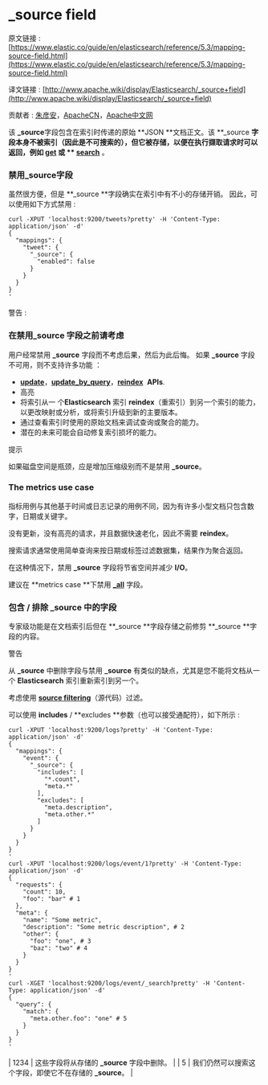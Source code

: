# _source field

原文链接 : [https://www.elastic.co/guide/en/elasticsearch/reference/5.3/mapping-source-field.html](https://www.elastic.co/guide/en/elasticsearch/reference/5.3/mapping-source-field.html)

译文链接 : [http://www.apache.wiki/display/Elasticsearch/_source+field](http://www.apache.wiki/display/Elasticsearch/_source+field)

贡献者 : [朱彦安](/display/~zhuyanan)，[ApacheCN](/display/~apachecn)，[Apache中文网](/display/~apachechina)

该 **_source**字段包含在索引时传递的原始 **JSON **文档正文。该 **_source **字段本身不被索引（因此是不可搜索的），但它被存储，以便在执行撷取请求时可以返回，例如 **[get](https://www.elastic.co/guide/en/elasticsearch/reference/5.3/docs-get.html)** 或 ** [search](https://www.elastic.co/guide/en/elasticsearch/reference/5.3/search-search.html)** 。

### 禁用_source字段

虽然很方便，但是 **_source **字段确实在索引中有不小的存储开销。 因此，可以使用如下方式禁用 : 

```
curl -XPUT 'localhost:9200/tweets?pretty' -H 'Content-Type: application/json' -d'
{
  "mappings": {
    "tweet": {
      "_source": {
        "enabled": false
      }
    }
  }
}
'
```

警告 :

### 在禁用_source 字段之前请考虑

用户经常禁用 **_source** 字段而不考虑后果，然后为此后悔。 如果 **_source** 字段不可用，则不支持许多功能 ：

*   **[update](https://www.elastic.co/guide/en/elasticsearch/reference/5.3/docs-update.html)**，**[update_by_query](https://www.elastic.co/guide/en/elasticsearch/reference/5.3/docs-update-by-query.html)**，**[reindex](https://www.elastic.co/guide/en/elasticsearch/reference/5.3/docs-reindex.html)**  **APIs**.
*   高亮
*   将索引从一 个**Elasticsearch** 索引 **reindex**（重索引）到另一个索引的能力，以更改映射或分析，或将索引升级到新的主要版本。
*   通过查看索引时使用的原始文档来调试查询或聚合的能力。
*   潜在的未来可能会自动修复索引损坏的能力。

提示

如果磁盘空间是瓶颈，应是增加压缩级别而不是禁用 **_source**。

### The metrics use case

指标用例与其他基于时间或日志记录的用例不同，因为有许多小型文档只包含数字，日期或关键字。

没有更新，没有高亮的请求，并且数据快速老化，因此不需要 **reindex**。

搜索请求通常使用简单查询来按日期或标签过滤数据集，结果作为聚合返回。

在这种情况下，禁用 **_source** 字段将节省空间并减少 **I/O**。

建议在 **metrics case **下禁用 **[_all](https://www.elastic.co/guide/en/elasticsearch/reference/5.3/mapping-all-field.html)** 字段。

### 包含 / 排除 _source 中的字段

专家级功能是在文档索引后但在 **_source **字段存储之前修剪 **_source **字段的内容。

警告

从 **_source** 中删除字段与禁用 **_source** 有类似的缺点，尤其是您不能将文档从一个 **Elasticsearch** 索引重新索引到另一个。

考虑使用 **[source filtering](https://www.elastic.co/guide/en/elasticsearch/reference/5.3/search-request-source-filtering.html)**（源代码）过滤。

可以使用 **includes** / **excludes **参数（也可以接受通配符），如下所示 : 

```
curl -XPUT 'localhost:9200/logs?pretty' -H 'Content-Type: application/json' -d'
{
  "mappings": {
    "event": {
      "_source": {
        "includes": [
          "*.count",
          "meta.*"
        ],
        "excludes": [
          "meta.description",
          "meta.other.*"
        ]
      }
    }
  }
}
'
curl -XPUT 'localhost:9200/logs/event/1?pretty' -H 'Content-Type: application/json' -d'
{
  "requests": {
    "count": 10,
    "foo": "bar" # 1
  },
  "meta": {
    "name": "Some metric",
    "description": "Some metric description", # 2
    "other": {
      "foo": "one", # 3
      "baz": "two" # 4
    }
  }
}
'
curl -XGET 'localhost:9200/logs/event/_search?pretty' -H 'Content-Type: application/json' -d'
{
  "query": {
    "match": {
      "meta.other.foo": "one" # 5
    }
  }
}
'

```

| 1234 | 这些字段将从存储的 **_source** 字段中删除。 |
| 5 | 我们仍然可以搜索这个字段，即使它不在存储的 **_source**。 |